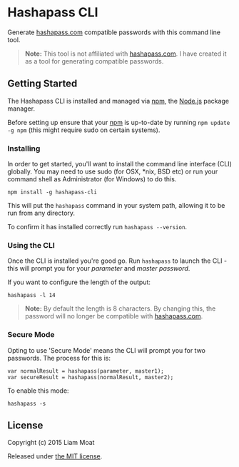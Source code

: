 # Hashapass CLI
Generate [hashapass.com](http://hashapass.com/) compatible passwords with this command line tool.

> **Note:** This tool is not affiliated with [hashapass.com](http://hashapass.com/). I have created it as a tool for generating compatible passwords.


## Getting Started
The Hashapass CLI is installed and managed via [npm](https://npmjs.org/), the [Node.js](http://nodejs.org/) package manager.

Before setting up ensure that your [npm](https://npmjs.org/) is up-to-date by running ```npm update -g npm``` (this might require sudo on certain systems).

### Installing 
In order to get started, you'll want to install the command line interface (CLI) globally. You may need to use sudo (for OSX, \*nix, BSD etc) or run your command shell as Administrator (for Windows) to do this.

```
npm install -g hashapass-cli
```
This will put the ```hashapass``` command in your system path, allowing it to be run from any directory.

To confirm it has installed correctly run ```hashapass --version```.

### Using the CLI
Once the CLI is installed you're good go. Run ```hashapass``` to launch the CLI - this will prompt you for your *parameter* and *master password*.

If you want to configure the length of the output:
```
hashapass -l 14
```
> **Note:** By default the length is 8 characters. By changing this, the password will no longer be compatible with [hashapass.com](http://hashapass.com/).

### Secure Mode
Opting to use 'Secure Mode' means the CLI will prompt you for two passwords. The process for this is:
```
var normalResult = hashapass(parameter, master1);
var secureResult = hashapass(normalResult, master2);
```
To enable this mode:
```
hashapass -s
```

## License
Copyright (c) 2015 Liam Moat

Released under [the MIT license](https://bitbucket.org/liammoat/hashapass-cli/raw/master/LICENCE).
